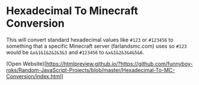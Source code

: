 # Hexadecimal To Minecraft Conversion

This will convert standard hexadecimal values like `#123` or `#123456` to something that a specific Minecraft server (farlandsmc.com) uses so `#123` would be `&x&1&1&2&2&3&3` and `#123456` to `&x&1&2&3&4&5&6`.

(Open Website)[https://htmlpreview.github.io/?https://github.com/funnyboy-roks/Random-JavaScript-Projects/blob/master/Hexadecimal-To-MC-Conversion/index.html]
